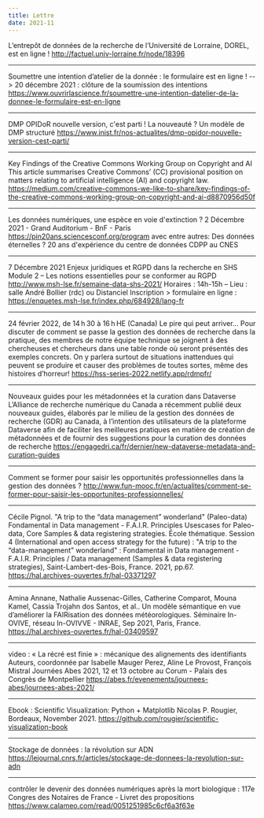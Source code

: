 ```yaml
---
title: Lettre
date: 2021-11
---
```


L’entrepôt de données de la recherche de l’Université de Lorraine, DOREL, est en ligne !
http://factuel.univ-lorraine.fr/node/18396

--------------------

Soumettre une intention d’atelier de la donnée : le formulaire est en ligne !
--> 20 décembre 2021 : clôture de la soumission des intentions
https://www.ouvrirlascience.fr/soumettre-une-intention-datelier-de-la-donnee-le-formulaire-est-en-ligne

--------------------

DMP OPIDoR nouvelle version, c'est parti !
La nouveauté ? Un modèle de DMP structuré
https://www.inist.fr/nos-actualites/dmp-opidor-nouvelle-version-cest-parti/

--------------------

Key Findings of the Creative Commons Working Group on Copyright and AI
This article summarises Creative Commons’ (CC) provisional position on matters relating to artificial intelligence (AI) and copyright law.
https://medium.com/creative-commons-we-like-to-share/key-findings-of-the-creative-commons-working-group-on-copyright-and-ai-d8870956d50f

--------------------

Les données numériques, une espèce en voie d'extinction ?
2 Décembre 2021 - Grand Auditorium - BnF - Paris
https://pin20ans.sciencesconf.org/program
avec entre autres:
    Des données éternelles ? 20 ans d'expérience du centre de données CDPP au CNES

--------------------

7 Décembre 2021
Enjeux juridiques et RGPD dans la recherche en SHS
Module 2 – Les notions essentielles pour se conformer au RGPD
http://www.msh-lse.fr/semaine-data-shs-2021/
Horaires : 14h-15h – Lieu : salle André Bollier (rdc) ou Distanciel
Inscription > formulaire en ligne : https://enquetes.msh-lse.fr/index.php/684928/lang-fr

--------------------

24 février 2022, de 14 h 30 à 16 h HE (Canada)
Le pire qui peut arriver...
Pour discuter de comment se passe la gestion des données de recherche dans la pratique, des membres de notre équipe technique se joignent à des chercheuses et chercheurs dans une table ronde où seront présentés des exemples concrets. On y parlera surtout de situations inattendues qui peuvent se produire et causer des problèmes de toutes sortes, même des histoires d’horreur!
https://hss-series-2022.netlify.app/rdmpfr/

--------------------

Nouveaux guides pour les métadonnées et la curation dans Dataverse
L’Alliance de recherche numérique du Canada a récemment publié deux nouveaux guides, élaborés par le milieu de la gestion des données de recherche (GDR) au Canada, à l’intention des utilisateurs de la plateforme Dataverse afin de faciliter les meilleures pratiques en matière de création de métadonnées et de fournir des suggestions pour la curation des données de recherche
https://engagedri.ca/fr/dernier/new-dataverse-metadata-and-curation-guides

--------------------

Comment se former pour saisir les opportunités professionnelles dans la gestion des données ?
http://www.fun-mooc.fr/en/actualites/comment-se-former-pour-saisir-les-opportunites-professionnelles/

--------------------

Cécile Pignol. "A trip to the “data management” wonderland" (Paleo-data) Fondamental in Data management - F.A.I.R. Principles Usescases for Paleo-data, Core Samples & data registering strategies. École thématique. Session 4 (International and open access strategy for the future) : "A trip to the “data-management” wonderland" : Fondamental in Data management - F.A.I.R. Principles / Data management (Samples & data registering strategies), Saint-Lambert-des-Bois, France. 2021, pp.67.
https://hal.archives-ouvertes.fr/hal-03371297

--------------------

Amina Annane, Nathalie Aussenac-Gilles, Catherine Comparot, Mouna Kamel, Cassia Trojahn dos Santos, et al.. Un modèle sémantique en vue d’améliorer la FAIRisation des données météorologiques. Séminaire In-OVIVE, réseau In-OVIVVE - INRAE, Sep 2021, Paris, France.
https://hal.archives-ouvertes.fr/hal-03409597

--------------------

video : « La récré est finie » : mécanique des alignements des identifiants Auteurs, coordonnée par Isabelle Mauger Perez, Aline Le Provost, François Mistral
Journées Abes 2021, 12 et 13 octobre au Corum - Palais des Congrès de Montpellier
https://abes.fr/evenements/journees-abes/journees-abes-2021/

--------------------

Ebook : Scientific Visualization: Python + Matplotlib
Nicolas P. Rougier, Bordeaux, November 2021.
https://github.com/rougier/scientific-visualization-book

--------------------

Stockage de données : la révolution sur ADN
https://lejournal.cnrs.fr/articles/stockage-de-donnees-la-revolution-sur-adn

--------------------

contrôler le devenir des données numériques après la mort biologique : 117e Congres des Notaires de France - Livret des propositions
https://www.calameo.com/read/0051251985c6cf6a3f63e

